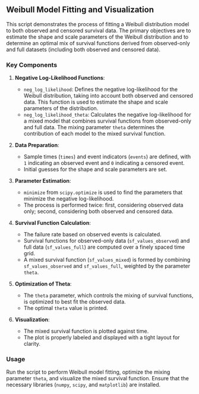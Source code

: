 ## Weibull Model Fitting and Visualization

This script demonstrates the process of fitting a Weibull distribution model to both observed and censored survival data. The primary objectives are to estimate the shape and scale parameters of the Weibull distribution and to determine an optimal mix of survival functions derived from observed-only and full datasets (including both observed and censored data).

### Key Components

1. **Negative Log-Likelihood Functions**:
    - `neg_log_likelihood`: Defines the negative log-likelihood for the Weibull distribution, taking into account both observed and censored data. This function is used to estimate the shape and scale parameters of the distribution.
    - `neg_log_likelihood_theta`: Calculates the negative log-likelihood for a mixed model that combines survival functions from observed-only and full data. The mixing parameter `theta` determines the contribution of each model to the mixed survival function.

2. **Data Preparation**:
    - Sample times (`times`) and event indicators (`events`) are defined, with `1` indicating an observed event and `0` indicating a censored event.
    - Initial guesses for the shape and scale parameters are set.

3. **Parameter Estimation**:
    - `minimize` from `scipy.optimize` is used to find the parameters that minimize the negative log-likelihood.
    - The process is performed twice: first, considering observed data only; second, considering both observed and censored data.

4. **Survival Function Calculation**:
    - The failure rate based on observed events is calculated.
    - Survival functions for observed-only data (`sf_values_observed`) and full data (`sf_values_full`) are computed over a finely spaced time grid.
    - A mixed survival function (`sf_values_mixed`) is formed by combining `sf_values_observed` and `sf_values_full`, weighted by the parameter `theta`.

5. **Optimization of Theta**:
    - The `theta` parameter, which controls the mixing of survival functions, is optimized to best fit the observed data.
    - The optimal `theta` value is printed.

6. **Visualization**:
    - The mixed survival function is plotted against time.
    - The plot is properly labeled and displayed with a tight layout for clarity.

### Usage

Run the script to perform Weibull model fitting, optimize the mixing parameter `theta`, and visualize the mixed survival function. Ensure that the necessary libraries (`numpy`, `scipy`, and `matplotlib`) are installed.
